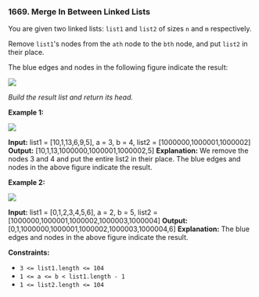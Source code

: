 ### 1669\. Merge In Between Linked Lists

You are given two linked lists: `list1` and `list2` of sizes `n` and `m` respectively.

Remove `list1`'s nodes from the `ath` node to the `bth` node, and put `list2` in their place.

The blue edges and nodes in the following figure indicate the result:

![](https://assets.leetcode.com/uploads/2020/11/05/fig1.png)

_Build the result list and return its head._

**Example 1:**

![](https://assets.leetcode.com/uploads/2024/03/01/ll.png)

**Input:** list1 = \[10,1,13,6,9,5\], a = 3, b = 4, list2 = \[1000000,1000001,1000002\]
**Output:** \[10,1,13,1000000,1000001,1000002,5\]
**Explanation:** We remove the nodes 3 and 4 and put the entire list2 in their place. The blue edges and nodes in the above figure indicate the result.

**Example 2:**

![](https://assets.leetcode.com/uploads/2020/11/05/merge_linked_list_ex2.png)

**Input:** list1 = \[0,1,2,3,4,5,6\], a = 2, b = 5, list2 = \[1000000,1000001,1000002,1000003,1000004\]
**Output:** \[0,1,1000000,1000001,1000002,1000003,1000004,6\]
**Explanation:** The blue edges and nodes in the above figure indicate the result.

**Constraints:**

*   `3 <= list1.length <= 104`
*   `1 <= a <= b < list1.length - 1`
*   `1 <= list2.length <= 104`
